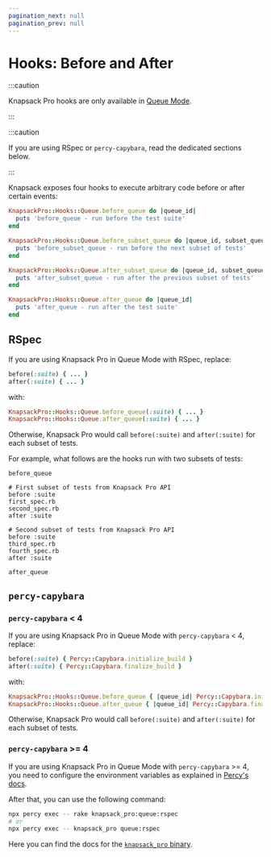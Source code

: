 ```yaml
---
pagination_next: null
pagination_prev: null
---
```


# Hooks: Before and After

:::caution

Knapsack Pro hooks are only available in [Queue Mode](../overview/index.md#queue-mode-dynamic-split).

:::

:::caution

If you are using RSpec or `percy-capybara`, read the dedicated sections below.

:::

Knapsack exposes four hooks to execute arbitrary code before or after certain events:

```ruby
KnapsackPro::Hooks::Queue.before_queue do |queue_id|
  puts 'before_queue - run before the test suite'
end

KnapsackPro::Hooks::Queue.before_subset_queue do |queue_id, subset_queue_id|
  puts 'before_subset_queue - run before the next subset of tests'
end

KnapsackPro::Hooks::Queue.after_subset_queue do |queue_id, subset_queue_id|
  puts 'after_subset_queue - run after the previous subset of tests'
end

KnapsackPro::Hooks::Queue.after_queue do |queue_id|
  puts 'after_queue - run after the test suite'
end
```

## RSpec

If you are using Knapsack Pro in Queue Mode with RSpec, replace:

```ruby
before(:suite) { ... }
after(:suite) { ... }
```

with:

```ruby
KnapsackPro::Hooks::Queue.before_queue(:suite) { ... }
KnapsackPro::Hooks::Queue.after_queue(:suite) { ... }
```

Otherwise, Knapsack Pro would call `before(:suite)` and `after(:suite)` for each subset of tests.

For example, what follows are the hooks run with two subsets of tests:

```
before_queue

# First subset of tests from Knapsack Pro API
before :suite
first_spec.rb
second_spec.rb
after :suite

# Second subset of tests from Knapsack Pro API
before :suite
third_spec.rb
fourth_spec.rb
after :suite

after_queue
```

## `percy-capybara`

### `percy-capybara` < 4

If you are using Knapsack Pro in Queue Mode with `percy-capybara` < 4, replace:

```ruby
before(:suite) { Percy::Capybara.initialize_build }
after(:suite) { Percy::Capybara.finalize_build }
```

with:

```ruby
KnapsackPro::Hooks::Queue.before_queue { |queue_id| Percy::Capybara.initialize_build }
KnapsackPro::Hooks::Queue.after_queue { |queue_id| Percy::Capybara.finalize_build }
```

Otherwise, Knapsack Pro would call `before(:suite)` and `after(:suite)` for each subset of tests.

### `percy-capybara` >= 4

If you are using Knapsack Pro in Queue Mode with `percy-capybara` >= 4, you need to configure the environment variables as explained in [Percy's docs](https://docs.percy.io/docs/parallel-test-suites#section-manual-configuration-with-environment-variables).

After that, you can use the following command:

```bash
npx percy exec -- rake knapsack_pro:queue:rspec
# or
npx percy exec -- knapsack_pro queue:rspec
```

Here you can find the docs for the [`knapsack_pro` binary](cookbook.md#use-the-knapsack-pro-binary).
